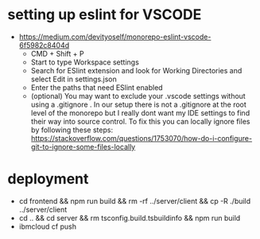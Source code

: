 # setting up eslint for VSCODE
- https://medium.com/devityoself/monorepo-eslint-vscode-6f5982c8404d
    - CMD + Shift + P
    - Start to type Workspace settings
    - Search for ESlint extension and look for Working Directories and select Edit in settings.json
    - Enter the paths that need ESlint enabled
    - (optional) You may want to exclude your .vscode settings without using a .gitignore . In our setup there is not a .gitignore at the root level of the monorepo but I really dont want my IDE settings to find their way into source control. To fix this you can locally ignore files by following these steps: https://stackoverflow.com/questions/1753070/how-do-i-configure-git-to-ignore-some-files-locally

# deployment
- cd frontend && npm run build && rm -rf ../server/client && cp -R ./build ../server/client
- cd .. && cd server && rm tsconfig.build.tsbuildinfo && npm run build
- ibmcloud cf push